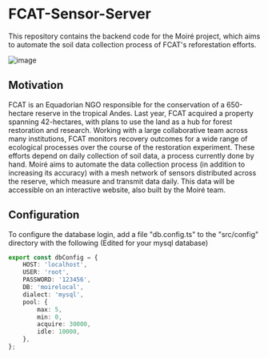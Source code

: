 # FCAT-Sensor-Server
This repository contains the backend code for the Moiré project, which aims to automate the soil data collection process of FCAT's reforestation efforts.

![image](https://github.com/moire-cs/fcat-sensor-server/assets/19416922/446a6212-8f5b-486c-9e83-50ffb3ff5056)

## Motivation
FCAT is an Equadorian NGO responsible for the conservation of a 650-hectare reserve in the tropical Andes. Last year, FCAT acquired a property spanning 42-hectares, with plans to use the land as a hub for forest restoration and research. Working with a large collaborative team across many institutions, FCAT monitors recovery outcomes for a wide range of ecological processes over the course of the restoration experiment. These efforts depend on daily collection of soil data, a process currently done by hand. Moiré aims to automate the data collection process (in addition to increasing its accuracy) with a mesh network of sensors distributed across the reserve, which measure and transmit data daily. This data will be accessible on an interactive website, also built by the Moiré team.

## Configuration
To configure the database login, add a file "db.config.ts" to the "src/config" directory with the following (Edited for your mysql database)

```ts
export const dbConfig = {
    HOST: 'localhost',
    USER: 'root',
    PASSWORD: '123456',
    DB: 'moirelocal',
    dialect: 'mysql',
    pool: {
        max: 5,
        min: 0,
        acquire: 30000,
        idle: 10000,
    },
};
```

